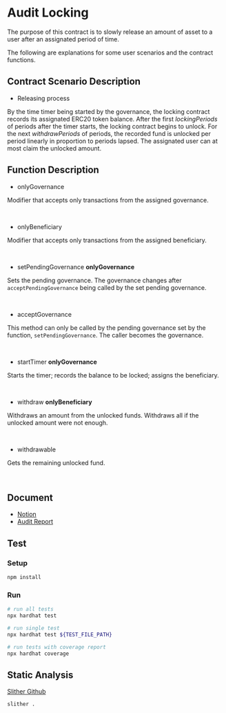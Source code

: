 # Audit Locking

The purpose of this contract is to slowly release an amount of asset to a user after an assignated period of time.

The following are explanations for some user scenarios and the contract functions.

## Contract Scenario Description

- Releasing process

By the time timer being started by the governance, the locking contract records its assignated ERC20 token balance. After the first _lockingPeriods_ of periods after the timer starts, the locking contract begins to unlock. For the next _withdrawPeriods_ of periods, the recorded fund is unlocked per period linearly in proportion to periods lapsed. The assignated user can at most claim the unlocked amount.

## Function Description

- onlyGovernance

Modifier that accepts only transactions from the assigned governance.

</br>

- onlyBeneficiary

Modifier that accepts only transactions from the assigned beneficiary.

</br>

- setPendingGovernance **onlyGovernance**

Sets the pending governance. The governance changes after `acceptPendingGovernance` being called by the set pending governance.

</br>

- acceptGovernance

This method can only be called by the pending governance set by the function, `setPendingGovernance`. The caller becomes the governance.

</br>

- startTimer **onlyGovernance**

Starts the timer; records the balance to be locked; assigns the beneficiary.

</br>

- withdraw **onlyBeneficiary**

Withdraws an amount from the unlocked funds. Withdraws all if the unlocked amount were not enough.

</br>

- withdrawable

Gets the remaining unlocked fund.

</br>

## Document

- [Notion](https://nonstop-krypton-90d.notion.site/Taisys-589a8731e1db4565beb2c31c0f53f479)
- [Audit Report](./audit/)

## Test

### Setup

```bash
npm install
```

### Run

```bash
# run all tests
npx hardhat test

# run single test
npx hardhat test ${TEST_FILE_PATH}

# run tests with coverage report
npx hardhat coverage
```

## Static Analysis

[Slither Github](https://github.com/crytic/slither)

```bash
slither .
```
